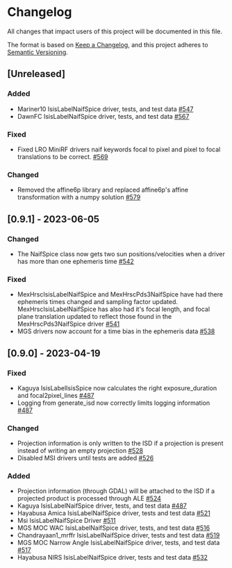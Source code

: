 # Changelog

All changes that impact users of this project will be documented in this file.

The format is based on [Keep a Changelog](https://keepachangelog.com/en/1.0.0/),
and this project adheres to [Semantic Versioning](https://semver.org/spec/v2.0.0.html).

<!---
This document is intended for users of the applications and API. Changes to things
like tests should not be noted in this document.

When updating this file for a PR, add an entry for your change under Unreleased
and one of the following headings:
 - Added - for new features.
 - Changed - for changes in existing functionality.
 - Deprecated - for soon-to-be removed features.
 - Removed - for now removed features.
 - Fixed - for any bug fixes.
 - Security - in case of vulnerabilities.

If the heading does not yet exist under Unreleased, then add it as a 3rd heading,
with three #.


When preparing for a public release candidate add a new 2nd heading, with two #, under
Unreleased with the version number and the release date, in year-month-day
format. Then, add a link for the new version at the bottom of this document and
update the Unreleased link so that it compares against the latest release tag.


When preparing for a bug fix release create a new 2nd heading above the Fixed
heading to indicate that only the bug fixes and security fixes are in the bug fix
release.
-->

## [Unreleased]

### Added
- Mariner10 IsisLabelNaifSpice driver, tests, and test data [#547](https://github.com/DOI-USGS/ale/pull/547)
- DawnFC IsisLabelNaifSpice driver, tests, and test data [#567](https://github.com/DOI-USGS/ale/pull/567)

### Fixed
- Fixed LRO MiniRF drivers naif keywords focal to pixel and pixel to focal translations to be correct. [#569](https://github.com/DOI-USGS/ale/pull/569)

### Changed
- Removed the affine6p library and replaced affine6p's affine transformation with a numpy solution [#579](https://github.com/DOI-USGS/ale/pull/579) 


## [0.9.1] - 2023-06-05

### Changed
- The NaifSpice class now gets two sun positions/velocities when a driver has more than one ephemeris time [#542](https://github.com/DOI-USGS/ale/pull/542)

### Fixed
- MexHrscIsisLabelNaifSpice and MexHrscPds3NaifSpice have had there ephemeris times changed and sampling factor updated. MexHrscIsisLabelNaifSpice has also had it's focal length, and focal plane translation updated to reflect those found in the MexHrscPds3NaifSpice driver [#541](https://github.com/DOI-USGS/ale/pull/541)
- MGS drivers now account for a time bias in the ephemeris data [#538](https://github.com/DOI-USGS/ale/pull/538)

## [0.9.0] - 2023-04-19

### Fixed
- Kaguya IsisLabelIsisSpice now calculates the right exposure_duration and focal2pixel_lines [#487](https://github.com/DOI-USGS/ale/pull/487)
- Logging from generate_isd now correctly limits logging information [#487](https://github.com/DOI-USGS/ale/pull/487)

### Changed
- Projection information is only written to the ISD if a projection is present instead of writing an empty projection [#528](https://github.com/DOI-USGS/ale/pull/528/)
- Disabled MSI drivers until tests are added [#526](https://github.com/DOI-USGS/ale/pull/526/)

### Added
- Projection information (through GDAL) will be attached to the ISD if a projected product is processed through ALE [#524](https://github.com/DOI-USGS/ale/pull/524)
- Kaguya IsisLabelNaifSpice driver, tests, and test data [#487](https://github.com/DOI-USGS/ale/pull/487)
- Hayabusa Amica IsisLabelNaifSpice driver, tests and test data [#521](https://github.com/DOI-USGS/ale/pull/521)
- Msi IsisLabelNaifSpice Driver [#511](https://github.com/DOI-USGS/ale/pull/511)
- MGS MOC WAC IsisLabelNaifSpice driver, tests, and test data [#516](https://github.com/DOI-USGS/ale/pull/516)
- Chandrayaan1_mrffr IsisLabelNaifSpice driver, tests and test data [#519](https://github.com/DOI-USGS/ale/pull/519)
- MGS MOC Narrow Angle IsisLabelNaifSpice driver, tests, and test data [#517](https://github.com/DOI-USGS/ale/pull/517)
- Hayabusa NIRS IsisLabelNaifSpice driver, tests and test data [#532](https://github.com/DOI-USGS/ale/pull/532)
